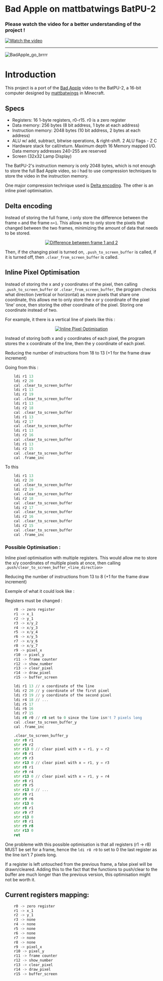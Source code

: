 # Bad Apple on mattbatwings BatPU-2

### Please watch the video for a better understanding of the project !

[![Watch the video](https://img.youtube.com/vi/3gBZHXqnleU/0.jpg)](https://www.youtube.com/watch?v=3gBZHXqnleU)


-----

![BadApple_go_brrrr](https://github.com/TheAypisamFpv/BadApple-on-BatPU-2/blob/main/images/BadApple_BatPU-2.gif)


# Introduction

This project is a port of the [Bad Apple](https://www.youtube.com/watch?v=FtutLA63Cp8) video to the BatPU-2, a 16-bit computer designed by [mattbatwings](https://github.com/mattbatwings) in Minecraft.


## Specs
- Registers: 16 1-byte registers, r0-r15. r0 is a zero register
- Data memory: 256 bytes (8 bit address, 1 byte at each address)
- Instruction memory: 2048 bytes (10 bit address, 2 bytes at each address)
- ALU w/ add, subtract, bitwise operations, & right-shift. 2 ALU flags - Z C
- Hardware stack for call/return. Maximum depth 16
Memory mapped I/O. Data memory addresses 240-255 are reserved
- Screen (32x32 Lamp Display)

The BatPU-2's instruction memory is only 2048 bytes, which is not enough to store the full Bad Apple video, so i had to use compression techniques to store the video in the instruction memory.

One major compression technique used is [Delta encoding](https://en.wikipedia.org/wiki/Delta_encoding). The other is an inline pixel optimisation.

## Delta encoding

Instead of storing the full frame, i only store the difference between the frame `n` and the frame `n+1`. This allows me to only store the pixels that changed between the two frames, minimizing the amount of data that needs to be stored.

<p align="center"> 
  <a href="" rel="noopener">
 <img width=auto height=auto src="https://github.com/TheAypisamFpv/BadApple-on-BatPU-2/blob/main/images/diff_Frame_1_to_2.png" alt="Difference between frame 1 and 2"></a>
</p>

Then, if the changing pixel is turned on, `.push_to_screen_buffer` is called, if it is turned off, then `.clear_from_screen_buffer` is called.

## Inline Pixel Optimisation

Instead of storing the x and y coordinates of the pixel, then calling `.push_to_screen_buffer` or `.clear_from_screen_buffer`, the program checks what direction (vertical or horizontal) as more pixels that share one coordinate, this allows me to only store the x or y coordinate of the pixel 'line' once, then storing the other coordinate of the pixel.
Storing one coordinate instead of two.

For example, it there is a vertical line of pixels like this :

<p align="center"> 
  <a href="" rel="noopener">
 <img width=auto height=auto src="https://github.com/TheAypisamFpv/BadApple-on-BatPU-2/blob/main/images/Inline_pixel_optimisation.png" alt="Inline Pixel Optimisation"></a>
</p>


Instead of storing both x and y coordinates of each pixel, the program stores the x coordinate of the line, then the y coordinate of each pixel.

Reducing the number of instructions from 18 to 13 (+1 for the frame draw increment)

Going from this :
```asm
    ldi r1 13
    ldi r2 20
    cal .clear_to_screen_buffer
    ldi r1 13
    ldi r2 19
    cal .clear_to_screen_buffer
    ldi r1 13
    ldi r2 18
    cal .clear_to_screen_buffer
    ldi r1 13
    ldi r2 17
    cal .clear_to_screen_buffer
    ldi r1 13
    ldi r2 16
    cal .clear_to_screen_buffer
    ldi r1 13
    ldi r2 15
    cal .clear_to_screen_buffer
    cal .frame_inc
```


To this
```asm
    ldi r1 13
    ldi r2 20
    cal .clear_to_screen_buffer
    ldi r2 19
    cal .clear_to_screen_buffer
    ldi r2 18
    cal .clear_to_screen_buffer
    ldi r2 17
    cal .clear_to_screen_buffer
    ldi r2 16
    cal .clear_to_screen_buffer
    ldi r2 15
    cal .clear_to_screen_buffer
    cal .frame_inc
```



### Possible Optimisation :
Inline pixel optimisation with multiple registers.
This would allow me to store the x/y coordinates of multiple pixels at once, then calling `.push/clear_to_screen_buffer_<line_direction>`

Reducing the number of instructions from 13 to 8 (+1 for the frame draw increment)

Exemple of what it could look like :

Registers must be changed :
```asm
    r0 -> zero register
    r1 -> x_1
    r2 -> y_1
    r3 -> x/y_2
    r4 -> x/y_3
    r5 -> x/y_4
    r6 -> x/y_5
    r7 -> x/y_6
    r8 -> x/y_7
    r9 -> pixel_x
    r10 -> pixel_y
    r11 -> frame counter
    r12 -> show_number
    r13 -> clear_pixel
    r14 -> draw_pixel
    r15 -> buffer_screen
```


```asm
    ldi r1 13 // x coordinate of the line
    ldi r2 20 // y coordinate of the first pixel
    ldi r3 19 // y coordinate of the second pixel
    ldi r4 18 // ...
    ldi r5 17
    ldi r6 16
    ldi r7 15
    ldi r8 r0 // r8 set to 0 since the line isn't 7 pixels long
    cal .clear_to_screen_buffer_y
    cal .frame_inc
```

```asm
    .clear_to_screen_buffer_y
    str r8 r1
    str r9 r2
    str r13 0 // clear pixel with x = r1, y = r2
    str r8 r1
    str r9 r3
    str r13 0 // clear pixel with x = r1, y = r3
    str r8 r1
    str r9 r4
    str r13 0 // clear pixel with x = r1, y = r4
    str r8 r1
    str r9 r5
    str r13 0 // ...
    str r8 r1
    str r9 r6
    str r13 0
    str r8 r1
    str r9 r7
    str r13 0
    str r8 r1
    str r9 r8
    str r13 0
    ret
```

One probleme with this possible optimisation is that all registers (r1 -> r8) MUST be set for a frame, hence the `ldi r8 r0` to set to 0 the last register as the line isn't 7 pixels long.

If a register is left untouched from the previous frame, a false pixel will be drawn/cleared.
Adding this to the fact that the functions to push/clear to the buffer are much longer than the previous version, this optimisation might not be worth it.

## Current registers mapping:

```asm
    r0 -> zero register
    r1 -> x_1
    r2 -> y_1
    r3 -> none
    r4 -> none
    r5 -> none
    r6 -> none
    r7 -> none
    r8 -> none
    r9 -> pixel_x
    r10 -> pixel_y
    r11 -> frame counter
    r12 -> show_number
    r13 -> clear_pixel
    r14 -> draw_pixel
    r15 -> buffer_screen
```
